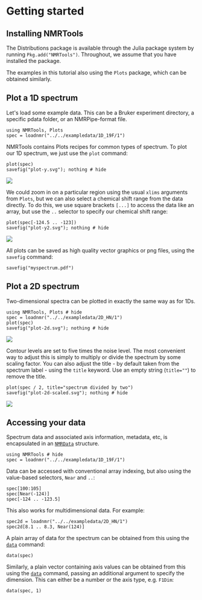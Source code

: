 # Getting started

## Installing NMRTools

The Distributions package is available through the Julia package system by running `Pkg.add("NMRTools")`. Throughout, we assume that you have installed the package.

The examples in this tutorial also using the `Plots` package, which can be obtained similarly.


## Plot a 1D spectrum

Let's load some example data. This can be a Bruker experiment directory, a specific pdata folder, or an NMRPipe-format file.

```@example 1
using NMRTools, Plots
spec = loadnmr("../../exampledata/1D_19F/1")
```

NMRTools contains Plots recipes for common types of spectrum. To plot our 1D spectrum, we just use
the `plot` command:

```@example 1
plot(spec)
savefig("plot-y.svg"); nothing # hide
```

![](plot-y.svg)

We could zoom in on a particular region using the usual `xlims` arguments from `Plots`, but we can also select a chemical shift range from the data directly. To do this, we use square brackets `[...]` to access
the data like an array, but use the `..` selector to specify our chemical shift range:

```@example 1
plot(spec[-124.5 .. -123])
savefig("plot-y2.svg"); nothing # hide
```

![](plot-y2.svg)

All plots can be saved as high quality vector graphics or png files, using the `savefig` command:

```julis
savefig("myspectrum.pdf")
```


## Plot a 2D spectrum

Two-dimensional spectra can be plotted in exactly the same way as for 1Ds.

```@example 2d
using NMRTools, Plots # hide
spec = loadnmr("../../exampledata/2D_HN/1")
plot(spec)
savefig("plot-2d.svg"); nothing # hide
```

![](plot-2d.svg)

Contour levels are set to five times the noise level. The most convenient way to adjust this is simply to multiply or divide the spectrum by some scaling factor. You can also adjust the title - by default taken from the spectrum label - using the `title` keyword. Use an empty string (`title=""`) to remove the title.

```@example 2d
plot(spec / 2, title="spectrum divided by two")
savefig("plot-2d-scaled.svg"); nothing # hide
```

![](plot-2d-scaled.svg)


## Accessing your data

Spectrum data and associated axis information, metadata, etc, is encapsulated in an [`NMRData`](@ref) structure.
```@repl data
using NMRTools # hide
spec = loadnmr("../../exampledata/1D_19F/1")
```

Data can be accessed with conventional array indexing, but also using the value-based selectors, `Near` and `..`:
```@repl data
spec[100:105]
spec[Near(-124)]
spec[-124 .. -123.5]
```

This also works for multidimensional data. For example:
```@repl data
spec2d = loadnmr("../../exampledata/2D_HN/1")
spec2d[8.1 .. 8.3, Near(124)]
```

A plain array of data for the spectrum can be obtained from this using the [`data`](@ref) command:
```@repl data
data(spec)
```

Similarly, a plain vector containing axis values can be obtained from this using the [`data`](@ref) command, passing an additional argument to specify the dimension. This can either be a number or the axis type, e.g. `F1Dim`:
```@repl data
data(spec, 1)
```
